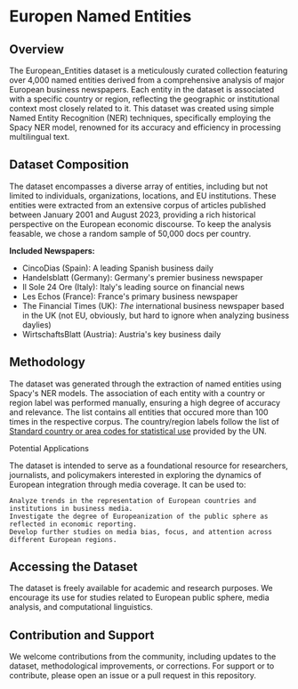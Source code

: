 # Europen Named Entities

## Overview

The European_Entities dataset is a meticulously curated collection featuring over 4,000 named entities derived from a comprehensive analysis of major European business newspapers. Each entity in the dataset is associated with a specific country or region, reflecting the geographic or institutional context most closely related to it. This dataset was created using simple Named Entity Recognition (NER) techniques, specifically employing the Spacy NER model, renowned for its accuracy and efficiency in processing multilingual text.

## Dataset Composition

The dataset encompasses a diverse array of entities, including but not limited to individuals, organizations, locations, and EU institutions. These entities were extracted from an extensive corpus of articles published between January 2001 and August 2023, providing a rich historical perspective on the European economic discourse. To keep the analysis feasable, we chose a random sample of 50,000 docs per country.

**Included Newspapers:**
- CincoDias (Spain): A leading Spanish business daily
- Handelsblatt (Germany): Germany's premier business newspaper
- Il Sole 24 Ore (Italy): Italy's leading source on financial news
- Les Echos (France): France's primary business newspaper
- The Financial Times (UK): *The* international business newspaper based in the UK (not EU, obviously, but hard to ignore when analyzing business daylies)
- WirtschaftsBlatt (Austria): Austria's key business daily

## Methodology

The dataset was generated through the extraction of named entities using Spacy's NER models. The association of each entity with a country or region label was performed manually, ensuring a high degree of accuracy and relevance. The list contains all entities that occured more than 100 times in the respective corpus. The country/region labels follow the list of [Standard country or area codes for statistical use](https://unstats.un.org/unsd/methodology/m49/overview/) provided by the UN.   

Potential Applications

The dataset is intended to serve as a foundational resource for researchers, journalists, and policymakers interested in exploring the dynamics of European integration through media coverage. It can be used to:

    Analyze trends in the representation of European countries and institutions in business media.
    Investigate the degree of Europeanization of the public sphere as reflected in economic reporting.
    Develop further studies on media bias, focus, and attention across different European regions.

## Accessing the Dataset

The dataset is freely available for academic and research purposes. We encourage its use for studies related to European public sphere, media analysis, and computational linguistics.

## Contribution and Support

We welcome contributions from the community, including updates to the dataset, methodological improvements, or corrections. For support or to contribute, please open an issue or a pull request in this repository.

